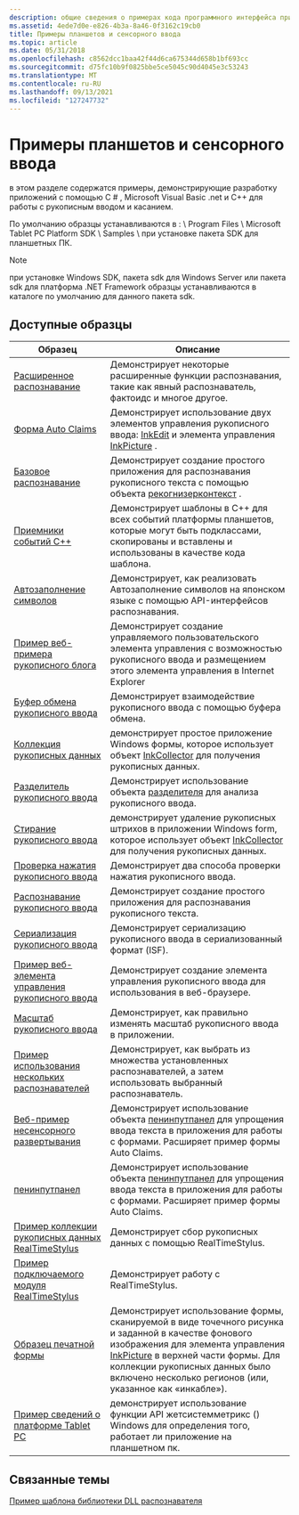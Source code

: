 ```yaml
---
description: общие сведения о примерах кода программного интерфейса прикладного программирования (API) для планшетных пк и Windows сенсорных разделах Windows SDK.
ms.assetid: 4ede7d0e-e826-4b3a-8a46-0f3162c19cb0
title: Примеры планшетов и сенсорного ввода
ms.topic: article
ms.date: 05/31/2018
ms.openlocfilehash: c8562dcc1baa42f44d6ca675344d658b1bf693cc
ms.sourcegitcommit: d75fc10b9f0825bbe5ce5045c90d4045e3c53243
ms.translationtype: MT
ms.contentlocale: ru-RU
ms.lasthandoff: 09/13/2021
ms.locfileid: "127247732"
---
```

# <a name="tablet-and-touch-samples"></a>Примеры планшетов и сенсорного ввода

в этом разделе содержатся примеры, демонстрирующие разработку приложений с помощью C \# , Microsoft Visual Basic .net и C++ для работы с рукописным вводом и касанием.

По умолчанию образцы устанавливаются в <system drive> : \\ Program Files \\ Microsoft Tablet PC Platform SDK \\ Samples \\ при установке пакета SDK для планшетных ПК.

> [!Note]  
> при установке Windows SDK, пакета sdk для Windows Server или пакета sdk для платформа .NET Framework образцы устанавливаются в каталоге по умолчанию для данного пакета sdk.

 

## <a name="available-samples"></a>Доступные образцы



| Образец                                                                           | Описание                                                                                                                                                                                                                                                                                |
|----------------------------------------------------------------------------------|--------------------------------------------------------------------------------------------------------------------------------------------------------------------------------------------------------------------------------------------------------------------------------------------|
| [Расширенное распознавание](advanced-recognition-sample.md)                          | Демонстрирует некоторые расширенные функции распознавания, такие как явный распознаватель, фактоидс и многое другое.<br/>                                                                                                                                                             |
| [Форма Auto Claims](auto-claims-form-sample.md)                                  | Демонстрирует использование двух элементов управления рукописного ввода: [InkEdit](/previous-versions/ms552265(v=vs.100)) и элемента управления [InkPicture](/previous-versions/ms583740(v=vs.100)) .<br/>                                                                                                        |
| [Базовое распознавание](basic-recognition-sample.md)                                | Демонстрирует создание простого приложения для распознавания рукописного текста с помощью объекта [рекогнизерконтекст](/previous-versions/ms828542(v=msdn.10)) .<br/>                                                                                                                     |
| [Приемники событий C++](c---event-sinks-sample.md)                                    | Демонстрирует шаблоны в C++ для всех событий платформы планшетов, которые могут быть подклассами, скопированы и вставлены и использованы в качестве кода шаблона.<br/>                                                                                                                                   |
| [Автозаполнение символов](character-autocomplete-sample.md)                      | Демонстрирует, как реализовать Автозаполнение символов на японском языке с помощью API-интерфейсов распознавания.<br/>                                                                                                                                                                                 |
| [Пример веб-примера рукописного блога](ink-blog-web-sample.md)                                   | Демонстрирует создание управляемого пользовательского элемента управления с возможностью рукописного ввода и размещением этого элемента управления в Internet Explorer<br/>                                                                                                                                                         |
| [Буфер обмена рукописного ввода](ink-clipboard-sample.md)                                        | Демонстрирует взаимодействие рукописного ввода с помощью буфера обмена.<br/>                                                                                                                                                                                                                          |
| [Коллекция рукописных данных](ink-collection-sample.md)                                      | демонстрирует простое приложение Windows формы, которое использует объект [InkCollector](/previous-versions/ms583683(v=vs.100)) для получения рукописных данных.<br/>                                                                                                                                     |
| [Разделитель рукописного ввода](ink-divider-sample.md)                                            | Демонстрирует использование объекта [разделителя](/previous-versions/ms839398(v=msdn.10)) для анализа рукописного ввода.<br/>                                                                                                                                                                            |
| [Стирание рукописного ввода](ink-erasing-sample.md)                                            | демонстрирует удаление рукописных штрихов в приложении Windows form, которое использует объект [InkCollector](/previous-versions/ms583683(v=vs.100)) для получения рукописных данных.<br/>                                                                                                             |
| [Проверка нажатия рукописного ввода](ink-hit-test-sample.md)                                          | Демонстрирует два способа проверки нажатия рукописного ввода.<br/>                                                                                                                                                                                                                                       |
| [Распознавание рукописного ввода](ink-recognition-sample.md)                                    | Демонстрирует создание простого приложения для распознавания рукописного текста.<br/>                                                                                                                                                                                                    |
| [Сериализация рукописного ввода](ink-serialization-sample.md)                                | Демонстрирует сериализацию рукописного ввода в сериализованный формат (ISF).<br/>                                                                                                                                                                                                           |
| [Пример веб-элемента управления рукописного ввода](ink-web-control-sample.md)                             | Демонстрирует создание элемента управления рукописного ввода для использования в веб-браузере.<br/>                                                                                                                                                                                                             |
| [Масштаб рукописного ввода](ink-zoom-sample.md)                                                  | Демонстрирует, как правильно изменять масштаб рукописного ввода в приложении.<br/>                                                                                                                                                                                                                        |
| [Пример использования нескольких распознавателей](multiple-recognizers-sample.md)                   | Демонстрирует, как выбрать из множества установленных распознавателей, а затем использовать выбранный распознаватель.<br/>                                                                                                                                                                        |
| [Веб-пример несенсорного развертывания](no-touch-deployment-web-sample.md)             | Демонстрирует использование объекта [пенинпутпанел](/previous-versions/aa514041(v=msdn.10)) для упрощения ввода текста в приложения для работы с формами. Расширяет пример формы Auto Claims.<br/>                                                                                      |
| [пенинпутпанел](peninputpanel-sample.md)                                        | Демонстрирует использование объекта [пенинпутпанел](/previous-versions/aa514041(v=msdn.10)) для упрощения ввода текста в приложения для работы с формами. Расширяет пример формы Auto Claims.<br/>                                                                                      |
| [Пример коллекции рукописных данных RealTimeStylus](realtimestylus-ink-collection-sample.md) | Демонстрирует сбор рукописных данных с помощью RealTimeStylus.<br/>                                                                                                                                                                                                                           |
| [Пример подключаемого модуля RealTimeStylus](realtimestylus-plug-in-sample.md)               | Демонстрирует работу с RealTimeStylus.<br/>                                                                                                                                                                                                                                       |
| [Образец печатной формы](scanned-paper-form-sample.md)                       | Демонстрирует использование формы, сканируемой в виде точечного рисунка и заданной в качестве фонового изображения для элемента управления [InkPicture](/previous-versions/ms583740(v=vs.100)) в верхней части формы. Для коллекции рукописных данных было включено несколько регионов (или, указанное как «инкабле»).<br/> |
| [Пример сведений о платформе Tablet PC](tablet-pc-platform-info-sample.md)             | демонстрирует использование функции API жетсистемметрикс () Windows для определения того, работает ли приложение на планшетном пк.<br/>                                                                                                                                             |



 

## <a name="related-topics"></a>Связанные темы

<dl> <dt>

[Пример шаблона библиотеки DLL распознавателя](recognizer-dll-sample-template.md)
</dt> </dl>

 

